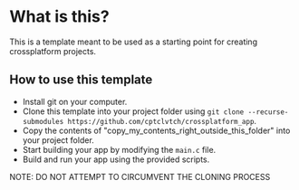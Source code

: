 # What is this?
 This is a template meant to be used as a starting point for creating crossplatform projects.

## How to use this template
- Install git on your computer.
- Clone this template into your project folder using ```git clone --recurse-submodules https://github.com/cptclvtch/crossplatform_app```.
- Copy the contents of "copy_my_contents_right_outside_this_folder" into your project folder.
- Start building your app by modifying the ```main.c``` file.
- Build and run your app using the provided scripts.

NOTE: DO NOT ATTEMPT TO CIRCUMVENT THE CLONING PROCESS